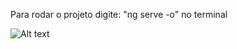 Para rodar o projeto digite: "ng serve -o" no terminal

![Alt text]([https://imgur.com/YcqwZEG](https://i.imgur.com/YcqwZEG.png))
